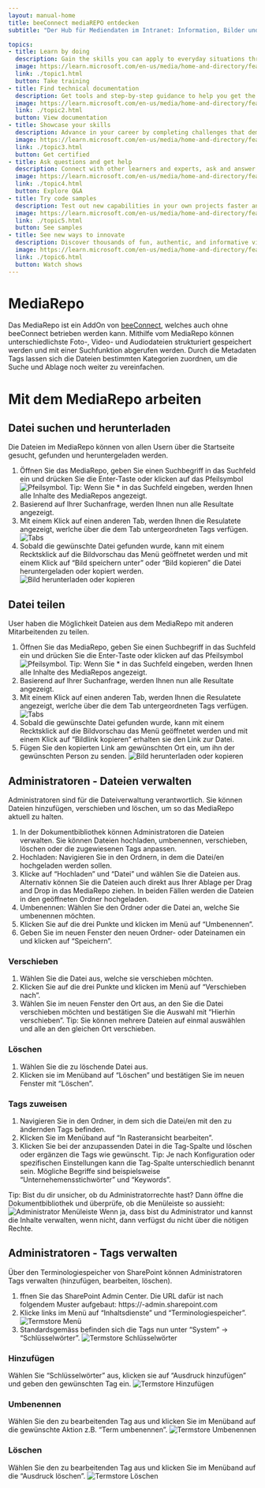 ```yaml
---
layout: manual-home
title: beeConnect mediaREPO entdecken
subtitle: "Der Hub für Mediendaten im Intranet: Information, Bilder und Medien zentral organisiert"

topics:
- title: Learn by doing
  description: Gain the skills you can apply to everyday situations through hands-on training personalized to your needs, at your own pace or with our global network of learning partners.
  image: https://learn.microsoft.com/en-us/media/home-and-directory/featured-training_dark.jpg?branch=live
  link: ./topic1.html
  button: Take training
- title: Find technical documentation
  description: Get tools and step-by-step guidance to help you get the most from Microsoft products such as Azure, Windows, Office, Dynamics, Power Apps, Teams, and more.
  image: https://learn.microsoft.com/en-us/media/home-and-directory/featured-documentation_dark.jpg?branch=live
  link: ./topic2.html
  button: View documentation
- title: Showcase your skills
  description: Advance in your career by completing challenges that demonstrate your expertise. Earn globally recognized and industry-endorsed certifications, and showcase them to your network.
  image: https://learn.microsoft.com/en-us/media/home-and-directory/featured-cert_dark.jpg?branch=live
  link: ./topic3.html
  button: Get certified
- title: Ask questions and get help
  description: Connect with other learners and experts, ask and answer questions, share resources, and learn together.
  image: https://learn.microsoft.com/en-us/media/home-and-directory/featured-qna_dark.jpg?branch=live
  link: ./topic4.html
  button: Explore Q&A
- title: Try code samples
  description: Test out new capabilities in your own projects faster and easier with code samples that bring Microsoft technology to life.
  image: https://learn.microsoft.com/en-us/media/home-and-directory/featured-samples_dark.jpg?branch=live
  link: ./topic5.html
  button: See samples
- title: See new ways to innovate
  description: Discover thousands of fun, authentic, and informative videos by Microsoft and community experts that help you and your team find inventive ways to use technology.
  image: https://learn.microsoft.com/en-us/media/home-and-directory/featured-shows_dark.jpg?branch=live
  link: ./topic6.html
  button: Watch shows
---
```


# MediaRepo
Das MediaRepo ist ein AddOn von [beeConnect](/docs/beeConnect/intro/index.md), welches auch ohne beeConnect betrieben werden kann. Mithilfe vom MediaRepo können unterschiedlichste Foto-, Video- und Audiodateien strukturiert gespeichert werden und mit einer Suchfunktion abgerufen werden. Durch die Metadaten Tags lassen sich die Dateien bestimmten Kategorien zuordnen, um die Suche und Ablage noch weiter zu vereinfachen.

# Mit dem MediaRepo arbeiten
## Datei suchen und herunterladen
Die Dateien im MediaRepo können von allen Usern über die Startseite gesucht, gefunden und heruntergeladen werden.
1. Öffnen Sie das MediaRepo, geben Sie einen Suchbegriff in das Suchfeld ein und drücken Sie die Enter-Taste oder klicken auf das Pfeilsymbol ![Pfeilsymbol](/docs/assets/images/beeConnect/beeConnect-MediaRepo-Pfeilsymbol.png).
Tip: Wenn Sie * in das Suchfeld eingeben, werden Ihnen alle Inhalte des MediaRepos angezeigt.
2. Basierend auf Ihrer Suchanfrage, werden Ihnen nun alle Resultate angezeigt.
3. Mit einem Klick auf einen anderen Tab, werden Ihnen die Resulatete angezeigt, werlche über die dem Tab untergeordneten Tags verfügen.
![Tabs](/docs/assets/images/beeConnect/beeConnect-MediaRepo-Tabs.png)
4. Sobald die gewünschte Datei gefunden wurde, kann mit einem Recktsklick auf die Bildvorschau das Menü geöffnetet werden und mit einem Klick auf “Bild speichern unter” oder “Bild kopieren” die Datei heruntergeladen oder kopiert werden.
![Bild herunterladen oder kopieren](/docs/assets/images/beeConnect/beeConnect-MediaRepo-herunterladen.png)

## Datei teilen
User haben die Möglichkeit Dateien aus dem MediaRepo mit anderen Mitarbeitenden zu teilen.
1. Öffnen Sie das MediaRepo, geben Sie einen Suchbegriff in das Suchfeld ein und drücken Sie die Enter-Taste oder klicken auf das Pfeilsymbol ![Pfeilsymbol](/docs/assets/images/beeConnect/beeConnect-MediaRepo-Pfeilsymbol.png).
Tip: Wenn Sie * in das Suchfeld eingeben, werden Ihnen alle Inhalte des MediaRepos angezeigt.
2. Basierend auf Ihrer Suchanfrage, werden Ihnen nun alle Resultate angezeigt.
3. Mit einem Klick auf einen anderen Tab, werden Ihnen die Resulatete angezeigt, werlche über die dem Tab untergeordneten Tags verfügen.
![Tabs](/docs/assets/images/beeConnect/beeConnect-MediaRepo-Tabs.png)
4. Sobald die gewünschte Datei gefunden wurde, kann mit einem Recktsklick auf die Bildvorschau das Menü geöffnetet werden und mit einem Klick auf “Bildlink kopieren” erhalten sie den Link zur Datei.
5. Fügen Sie den kopierten Link am gewünschten Ort ein, um ihn der gewünschten Person zu senden.
![Bild herunterladen oder kopieren](/docs/assets/images/beeConnect/beeConnect-MediaRepo-herunterladen.png)

## Administratoren - Dateien verwalten
Administratoren sind für die Dateiverwaltung verantwortlich. Sie können Dateien hinzufügen, verschieben und löschen, um so das MediaRepo aktuell zu halten.
1. In der Dokumentbibliothek können Administratoren die Dateien verwalten. Sie können Dateien hochladen, umbenennen, verschieben, löschen oder die zugewiesenen Tags anpassen.
2. Hochladen: Navigieren Sie in den Ordnern, in dem die Datei/en hochgeladen werden sollen.
3. Klicke auf “Hochladen” und “Datei” und wählen Sie die Dateien aus. Alternativ können Sie die Dateien auch direkt aus Ihrer Ablage per Drag and Drop in das MediaRepo ziehen. In beiden Fällen werden die Dateien in den geöffneten Ordner hochgeladen.
4. Umbenennen: Wählen Sie den Ordner oder die Datei an, welche Sie umbenennen möchten.
5. Klicken Sie auf die drei Punkte und klicken im Menü auf “Umbenennen”.
6. Geben Sie im neuen Fenster den neuen Ordner- oder Dateinamen ein und klicken auf “Speichern”.
### Verschieben
1. Wählen Sie die Datei aus, welche sie verschieben möchten.
2. Klicken Sie auf die drei Punkte und klicken im Menü auf “Verschieben nach”.
3. Wählen Sie im neuen Fenster den Ort aus, an den Sie die Datei verschieben möchten und bestätigen Sie die Auswahl mit “Hierhin verschieben”.
Tip: Sie können mehrere Dateien auf einmal auswählen und alle an den gleichen Ort verschieben.
### Löschen
1. Wählen Sie die zu löschende Datei aus.
2. Klicken sie im Menüband auf “Löschen” und bestätigen Sie im neuen Fenster mit “Löschen”.
### Tags zuweisen
1. Navigieren Sie in den Ordner, in dem sich die Datei/en mit den zu ändernden Tags befinden.
2. Klicken Sie im Menüband auf “In Rasteransicht bearbeiten”.
3. Klicken Sie bei der anzupassenden Datei in die Tag-Spalte und löschen oder ergänzen die Tags wie gewünscht.
Tip: Je nach Konfiguration oder spezifischen Einstellungen kann die Tag-Spalte unterschiedlich benannt sein. Mögliche Begriffe sind beispielsweise “Unternehemensstichwörter” und “Keywords”.

Tip: Bist du dir unsicher, ob du Administratorrechte hast? Dann öffne die Dokumentbibliothek und überprüfe, ob die Menüleiste so aussieht: 
![Administrator Menüleiste](/docs/assets/images/beeConnect/beeConnect-MediaRepo-Menüleiste.png)
Wenn ja, dass bist du Administrator und kannst die Inhalte verwalten, wenn nicht, dann verfügst du nicht über die nötigen Rechte.

## Administratoren - Tags verwalten
Über den Terminologiespeicher von SharePoint können Administratoren Tags verwalten (hinzufügen, bearbeiten, löschen).
1. ffnen Sie das SharePoint Admin Center. Die URL dafür ist nach folgendem Muster aufgebaut: https://<Ihr Tenant Name>-admin.sharepoint.com
2. Klicke links im Menü auf “Inhaltsdienste” und “Terminologiespeicher”.
![Termstore Menü](/docs/assets/images/beeConnect/beeConnect-MediaRepo-TermstoreMenü.png)
3. Standardsgemäss befinden sich die Tags nun unter “System” → “Schlüsselwörter”. 
![Termstore Schlüsselwörter](/docs/assets/images/beeConnect/beeConnect-MediaRepo-TermstoreSchlüsselwörter.png)
### Hinzufügen
Wählen Sie “Schlüsselwörter” aus, klicken sie auf “Ausdruck hinzufügen” und geben den gewünschten Tag ein.
![Termstore Hinzufügen](/docs/assets/images/beeConnect/beeConnect-MediaRepo-TermstoreHinzufügen.png)
### Umbenennen
Wählen Sie den zu bearbeitenden Tag aus und klicken Sie im Menüband auf die gewünschte Aktion z.B. “Term umbenennen”.
![Termstore Umbenennen](/docs/assets/images/beeConnect/beeConnect-MediaRepo-TermstoreUmbenennen.png)
### Löschen
Wählen Sie den zu bearbeitenden Tag aus und klicken Sie im Menüband auf die “Ausdruck löschen”.
![Termstore Löschen](/docs/assets/images/beeConnect/beeConnect-MediaRepo-TermstoreLöschen.png)


